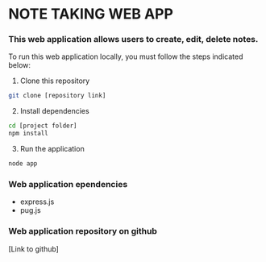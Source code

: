 # NOTE TAKING WEB APP

### This web application allows users to create, edit, delete notes.

To run this web application locally, you must follow the steps indicated below:

1. Clone this repository
```bash
git clone [repository link]
```

2. Install dependencies
```bash
cd [project folder]
npm install
```

3. Run the application
```bash
node app
```

### Web application ependencies
- express.js
- pug.js

### Web application repository on github
[Link to github]
